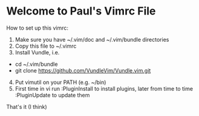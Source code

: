 #    Welcome to Paul's Vimrc File
 
How to set up this vimrc:
 
1. Make sure you have ~/.vim/doc and ~/.vim/bundle directories
2. Copy this file to ~/.vimrc
3. Install Vundle, i.e.
 * cd ~/.vim/bundle
 * git clone https://github.com/VundleVim/Vundle.vim.git
4. Put vimutil on your PATH (e.g. ~/bin)
5. First time in vi run :PluginInstall to install plugins, later from time to time :PluginUpdate to update them

That's it (I think)

